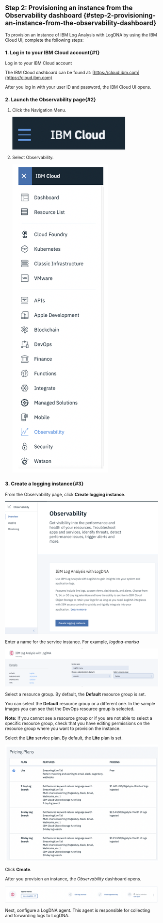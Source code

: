 ## Step 2: Provisioning an instance from the Observability dashboard {#step-2-provisioning-an-instance-from-the-observability-dashboard}

To provision an instance of IBM Log Analysis with LogDNA by using the IBM Cloud UI, complete the following steps:

### 1.  Log in to your IBM Cloud account{#1}

Log in to your IBM Cloud account

The IBM Cloud dashboard can be found at: [https://cloud.ibm.com](https://cloud.ibm.com)

After you log in with your user ID and password, the IBM Cloud UI opens.

### 2. Launch the Observability page{#2}

1. Click the Navigation Menu.

    ![](../images/logdna_img7.png)

2. Select Observability.

    ![](../images/logdna_img8.png)

### 3. Create a logging instance{#3}

From the Observability page, click **Create logging instance**.

![](../images/logdna_img9.png)

Enter a name for the service instance. For example, _logdna-marisa_

![](../images/logdna_img10.png)

Select a resource group. By default, the **Default** resource group is set.

You can select the **Default** resource group or a different one. In the sample images you can see that the DevOps resource group is selected. 

**Note:** If you cannot see a resource group or if you are not able to select a specific resource group, check that you have editing permissions on the resource group where you want to provision the instance.

Select the **Lite** service plan. By default, the **Lite** plan is set.

![](../images/logdna_img11.png)

Click **Create**.

After you provision an instance, the _Observability_ dashboard opens.

![](../images/logdna_img12.png)

Next, configure a LogDNA agent. This agent is responsible for collecting and forwarding logs to LogDNA.